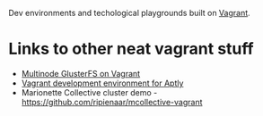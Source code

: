Dev environments and techological playgrounds built on [Vagrant](https://www.vagrantup.com/).

# Links to other neat vagrant stuff
- [Multinode GlusterFS on Vagrant](https://github.com/carmstrong/multinode-glusterfs-vagrant)
- [Vagrant development environment for Aptly](https://github.com/sepulworld/aptly-vagrant)
- Marionette Collective cluster demo - https://github.com/ripienaar/mcollective-vagrant
